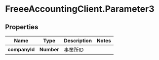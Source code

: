 # FreeeAccountingClient.Parameter3

## Properties
Name | Type | Description | Notes
------------ | ------------- | ------------- | -------------
**companyId** | **Number** | 事業所ID | 


